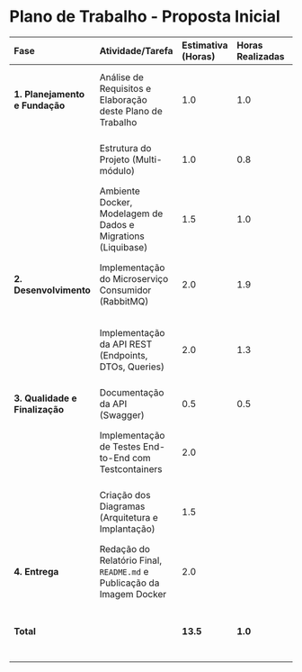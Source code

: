 # Plano de Trabalho - Proposta Inicial

| Fase                           | Atividade/Tarefa                                                      | Estimativa (Horas) | Horas Realizadas | Status    | Observações                                                        |
|:-------------------------------|:----------------------------------------------------------------------|:-------------------|:-----------------|:----------|:-------------------------------------------------------------------|
| **1. Planejamento e Fundação** | Análise de Requisitos e Elaboração deste Plano de Trabalho            | 1.0                | 1.0              | Concluído | Primeira entrega do desafio, alinhando escopo e atividades.        |
|                                | Estrutura do Projeto (Multi-módulo)                                   | 1.0                | 0.8              | Concluído | Definição da arquitetura e setup inicial do repositório.           |
|                                | Ambiente Docker, Modelagem de Dados e Migrations (Liquibase)          | 1.5                | 1.0              | Concluído | Configuração do docker-compose e versionamento da base de dados.   |
| **2. Desenvolvimento**         | Implementação do Microserviço Consumidor (RabbitMQ)                   | 2.0                | 1.9              | Concluído | Lógica de consumo, processamento e persistência dos pedidos.       |
|                                | Implementação da API REST (Endpoints, DTOs, Queries)                  | 2.0                | 1.3              | Concluído | Criação de todos os endpoints solicitados para consulta dos dados. |
| **3. Qualidade e Finalização** | Documentação da API (Swagger)                                         | 0.5                | 0.5              | Concluído | Documentação automática da API.                                    |
|                                | Implementação de Testes End-to-End com Testcontainers                 | 2.0                |                  | A Fazer   | Validar o fluxo completo: publicação na fila e consulta via API.   |
|                                | Criação dos Diagramas (Arquitetura e Implantação)                     | 1.5                |                  | A Fazer   | Desenvolver os diagramas solicitados para o relatório técnico.     |
| **4. Entrega**                 | Redação do Relatório Final, `README.md` e Publicação da Imagem Docker | 2.0                |                  | A Fazer   | Finalizar toda a documentação e artefatos de entrega do projeto.   |
| **Total**                      |                                                                       | **13.5**           | **1.0**          |           | Plano de trabalho para execução do desafio em 2 dias.              |